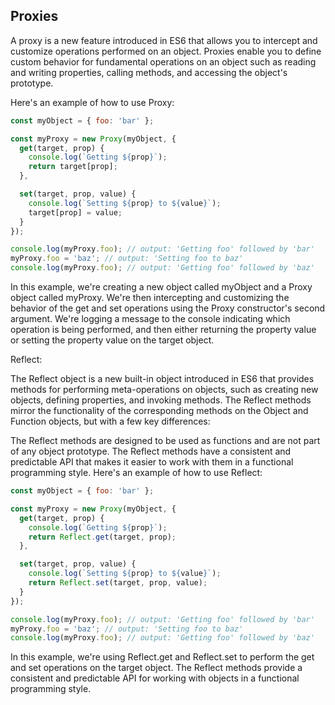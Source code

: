 ## Proxies

A proxy is a new feature introduced in ES6 that allows you to intercept and customize operations performed on an object. Proxies enable you to define custom behavior for fundamental operations on an object such as reading and writing properties, calling methods, and accessing the object's prototype.

Here's an example of how to use Proxy:

```javascript
const myObject = { foo: 'bar' };

const myProxy = new Proxy(myObject, {
  get(target, prop) {
    console.log(`Getting ${prop}`);
    return target[prop];
  },

  set(target, prop, value) {
    console.log(`Setting ${prop} to ${value}`);
    target[prop] = value;
  }
});

console.log(myProxy.foo); // output: 'Getting foo' followed by 'bar'
myProxy.foo = 'baz'; // output: 'Setting foo to baz'
console.log(myProxy.foo); // output: 'Getting foo' followed by 'baz'
```

In this example, we're creating a new object called myObject and a Proxy object called myProxy. We're then intercepting and customizing the behavior of the get and set operations using the Proxy constructor's second argument. We're logging a message to the console indicating which operation is being performed, and then either returning the property value or setting the property value on the target object.

Reflect:

The Reflect object is a new built-in object introduced in ES6 that provides methods for performing meta-operations on objects, such as creating new objects, defining properties, and invoking methods. The Reflect methods mirror the functionality of the corresponding methods on the Object and Function objects, but with a few key differences:

The Reflect methods are designed to be used as functions and are not part of any object prototype.
The Reflect methods have a consistent and predictable API that makes it easier to work with them in a functional programming style.
Here's an example of how to use Reflect:

```javascript
const myObject = { foo: 'bar' };

const myProxy = new Proxy(myObject, {
  get(target, prop) {
    console.log(`Getting ${prop}`);
    return Reflect.get(target, prop);
  },

  set(target, prop, value) {
    console.log(`Setting ${prop} to ${value}`);
    return Reflect.set(target, prop, value);
  }
});

console.log(myProxy.foo); // output: 'Getting foo' followed by 'bar'
myProxy.foo = 'baz'; // output: 'Setting foo to baz'
console.log(myProxy.foo); // output: 'Getting foo' followed by 'baz'
```

In this example, we're using Reflect.get and Reflect.set to perform the get and set operations on the target object. The Reflect methods provide a consistent and predictable API for working with objects in a functional programming style.